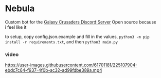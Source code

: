 # Nebula

Custom bot for the [Galaxy Crusaders Discord Server](https://discord.gg/9QVH5wyZcc)
Open source because i feel like it

to setup, copy config.json.example and fill in the values, `python3 -m pip install -r requirements.txt`, and then `python3 main.py`

### video

https://user-images.githubusercontent.com/61701181/225107904-ebdc7c64-f937-4f0b-ac32-ad99fdbe389a.mp4

